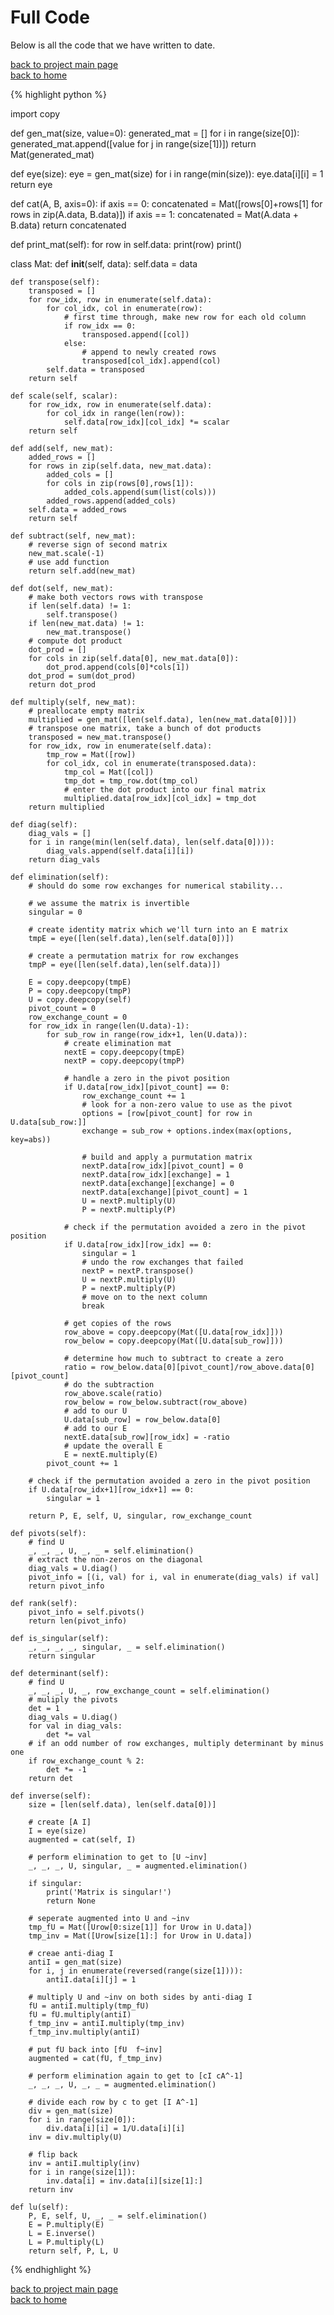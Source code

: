 # Full Code
Below is all the code that we have written to date.

[back to project main page](./numpy_from_scratch.md)\
[back to home](../index.md)

{% highlight python %}

import copy

def gen_mat(size, value=0):
    generated_mat = []
    for i in range(size[0]):
        generated_mat.append([value for j in range(size[1])])
    return Mat(generated_mat)

def eye(size):
    eye = gen_mat(size)
    for i in range(min(size)):
        eye.data[i][i] = 1
    return eye

def cat(A, B, axis=0):
    if axis == 0:
        concatenated = Mat([rows[0]+rows[1] for rows in zip(A.data, B.data)])
    if axis == 1:
        concatenated = Mat(A.data + B.data)
    return concatenated

def print_mat(self):
    for row in self.data:
        print(row)
    print()

class Mat:
    def __init__(self, data):
        self.data = data

    def transpose(self):
        transposed = []
        for row_idx, row in enumerate(self.data):
            for col_idx, col in enumerate(row):
                # first time through, make new row for each old column
                if row_idx == 0:
                    transposed.append([col])
                else:
                    # append to newly created rows
                    transposed[col_idx].append(col)
            self.data = transposed
        return self

    def scale(self, scalar):
        for row_idx, row in enumerate(self.data):
            for col_idx in range(len(row)):
                self.data[row_idx][col_idx] *= scalar
        return self

    def add(self, new_mat):
        added_rows = []
        for rows in zip(self.data, new_mat.data):
            added_cols = []
            for cols in zip(rows[0],rows[1]):
                added_cols.append(sum(list(cols)))
            added_rows.append(added_cols)
        self.data = added_rows
        return self

    def subtract(self, new_mat):
        # reverse sign of second matrix
        new_mat.scale(-1)
        # use add function
        return self.add(new_mat)

    def dot(self, new_mat):
        # make both vectors rows with transpose
        if len(self.data) != 1:
            self.transpose()
        if len(new_mat.data) != 1:
            new_mat.transpose()
        # compute dot product
        dot_prod = []
        for cols in zip(self.data[0], new_mat.data[0]):
            dot_prod.append(cols[0]*cols[1])
        dot_prod = sum(dot_prod)
        return dot_prod

    def multiply(self, new_mat):
        # preallocate empty matrix
        multiplied = gen_mat([len(self.data), len(new_mat.data[0])])
        # transpose one matrix, take a bunch of dot products
        transposed = new_mat.transpose()
        for row_idx, row in enumerate(self.data):
            tmp_row = Mat([row])
            for col_idx, col in enumerate(transposed.data):
                tmp_col = Mat([col])
                tmp_dot = tmp_row.dot(tmp_col)
                # enter the dot product into our final matrix
                multiplied.data[row_idx][col_idx] = tmp_dot
        return multiplied

    def diag(self):
        diag_vals = []
        for i in range(min(len(self.data), len(self.data[0]))):
            diag_vals.append(self.data[i][i])
        return diag_vals

    def elimination(self):
        # should do some row exchanges for numerical stability...

        # we assume the matrix is invertible
        singular = 0

        # create identity matrix which we'll turn into an E matrix
        tmpE = eye([len(self.data),len(self.data[0])])

        # create a permutation matrix for row exchanges
        tmpP = eye([len(self.data),len(self.data)])

        E = copy.deepcopy(tmpE)
        P = copy.deepcopy(tmpP)
        U = copy.deepcopy(self)
        pivot_count = 0
        row_exchange_count = 0
        for row_idx in range(len(U.data)-1):
            for sub_row in range(row_idx+1, len(U.data)):
                # create elimination mat
                nextE = copy.deepcopy(tmpE)
                nextP = copy.deepcopy(tmpP)

                # handle a zero in the pivot position
                if U.data[row_idx][pivot_count] == 0:
                    row_exchange_count += 1
                    # look for a non-zero value to use as the pivot
                    options = [row[pivot_count] for row in U.data[sub_row:]]
                    exchange = sub_row + options.index(max(options, key=abs))

                    # build and apply a purmutation matrix
                    nextP.data[row_idx][pivot_count] = 0
                    nextP.data[row_idx][exchange] = 1
                    nextP.data[exchange][exchange] = 0
                    nextP.data[exchange][pivot_count] = 1
                    U = nextP.multiply(U)
                    P = nextP.multiply(P)

                # check if the permutation avoided a zero in the pivot position
                if U.data[row_idx][row_idx] == 0:
                    singular = 1
                    # undo the row exchanges that failed
                    nextP = nextP.transpose()
                    U = nextP.multiply(U)
                    P = nextP.multiply(P)
                    # move on to the next column
                    break

                # get copies of the rows
                row_above = copy.deepcopy(Mat([U.data[row_idx]]))
                row_below = copy.deepcopy(Mat([U.data[sub_row]]))

                # determine how much to subtract to create a zero
                ratio = row_below.data[0][pivot_count]/row_above.data[0][pivot_count]
                # do the subtraction
                row_above.scale(ratio)
                row_below = row_below.subtract(row_above)
                # add to our U
                U.data[sub_row] = row_below.data[0]
                # add to our E
                nextE.data[sub_row][row_idx] = -ratio
                # update the overall E
                E = nextE.multiply(E)
            pivot_count += 1

        # check if the permutation avoided a zero in the pivot position
        if U.data[row_idx+1][row_idx+1] == 0:
            singular = 1

        return P, E, self, U, singular, row_exchange_count

    def pivots(self):
        # find U
        _, _, _, U, _, _ = self.elimination()
        # extract the non-zeros on the diagonal
        diag_vals = U.diag()
        pivot_info = [(i, val) for i, val in enumerate(diag_vals) if val]
        return pivot_info

    def rank(self):
        pivot_info = self.pivots()
        return len(pivot_info)

    def is_singular(self):
        _, _, _, _, singular, _ = self.elimination()
        return singular

    def determinant(self):
        # find U
        _, _, _, U, _, row_exchange_count = self.elimination()
        # muliply the pivots
        det = 1
        diag_vals = U.diag()
        for val in diag_vals:
            det *= val
        # if an odd number of row exchanges, multiply determinant by minus one
        if row_exchange_count % 2:
            det *= -1
        return det

    def inverse(self):
        size = [len(self.data), len(self.data[0])]

        # create [A I]
        I = eye(size)
        augmented = cat(self, I)

        # perform elimination to get to [U ~inv]
        _, _, _, U, singular, _ = augmented.elimination()

        if singular:
            print('Matrix is singular!')
            return None

        # seperate augmented into U and ~inv
        tmp_fU = Mat([Urow[0:size[1]] for Urow in U.data])
        tmp_inv = Mat([Urow[size[1]:] for Urow in U.data])

        # creae anti-diag I
        antiI = gen_mat(size)
        for i, j in enumerate(reversed(range(size[1]))):
            antiI.data[i][j] = 1

        # multiply U and ~inv on both sides by anti-diag I
        fU = antiI.multiply(tmp_fU)
        fU = fU.multiply(antiI)
        f_tmp_inv = antiI.multiply(tmp_inv)
        f_tmp_inv.multiply(antiI)

        # put fU back into [fU  f~inv]
        augmented = cat(fU, f_tmp_inv)

        # perform elimination again to get to [cI cA^-1]
        _, _, _, U, _, _ = augmented.elimination()

        # divide each row by c to get [I A^-1]
        div = gen_mat(size)
        for i in range(size[0]):
            div.data[i][i] = 1/U.data[i][i]
        inv = div.multiply(U)

        # flip back
        inv = antiI.multiply(inv)
        for i in range(size[1]):
            inv.data[i] = inv.data[i][size[1]:]
        return inv

    def lu(self):
        P, E, self, U, _, _ = self.elimination()
        E = P.multiply(E)
        L = E.inverse()
        L = P.multiply(L)
        return self, P, L, U

{% endhighlight %}

[back to project main page](./numpy_from_scratch.md)\
[back to home](../index.md)

<script src="https://utteranc.es/client.js"
        repo="Matt-A-Bennett/Matt-A-Bennett.github.io"
        issue-term="https://matt-a-bennett.github.io/numpy_from_scratch/full_code.html"
        theme="github-light"
        crossorigin="anonymous"
        async>
</script>

